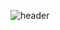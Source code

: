 ![header](https://capsule-render.vercel.app/api?type=cylinder&color=000000&height=150&section=header&text=Back-End%20Developer%0A%EB%82%A8%EA%B1%B4%EC%9A%B1&fontColor=ffffff&fontSize=30&animation=fadeIn&fontAlignY=55)
<!--
**gunwooknam2023/gunwooknam2023** is a ✨ _special_ ✨ repository because its `README.md` (this file) appears on your GitHub profile.

Here are some ideas to get you started:

- 🔭 I’m currently working on ...
- 🌱 I’m currently learning ...
- 👯 I’m looking to collaborate on ...
- 🤔 I’m looking for help with ...
- 💬 Ask me about ...
- 📫 How to reach me: ...
- 😄 Pronouns: ...
- ⚡ Fun fact: ...
-->

